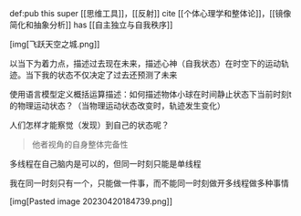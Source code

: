def:pub this super [[思维工具]]，[[反射]] cite [[个体心理学和整体论]]，[[镜像简化和抽象分析]] has [[自主独立与自我秩序]]


[img[飞跃天空之城.png]]


以当下为着力点，描述过去现在未来，描述心神（自我状态）在时空下的运动轨迹。当下我的状态不仅决定了过去还预测了未来


使用语言模型定义概括运算描述：如何描述物体小球在时间静止状态下当前时刻t的物理运动状态？（当物理运动状态改变时，轨迹发生变化）

人们怎样才能察觉（发现）到自己的状态呢？

> 他者视角的自身整体完备性

多线程在自己脑内是可以的，但同一时刻只能是单线程

我在同一时刻只有一个，只能做一件事，而不能同一时刻做开多线程做多种事情


[img[Pasted image 20230420184739.png]]